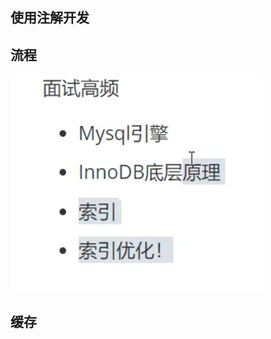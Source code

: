 ## 使用注解开发







## 流程

![image-20200808155732245](https://raw.githubusercontent.com/yanzhenxing123/blogImg/master/typora202008/21/200039-322562.png)



## 缓存







